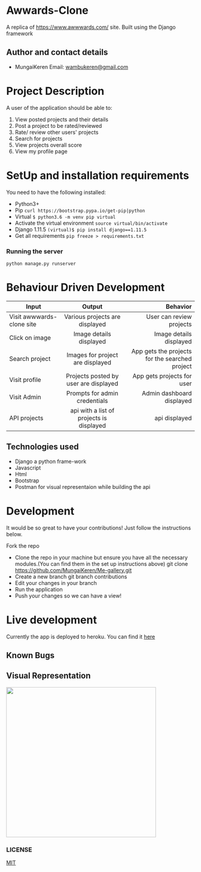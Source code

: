 # Awwards-Clone
A replica of https://www.awwwards.com/ site. Built using the Django framework

## Author and contact details
* MungaiKeren
Email: wambukeren@gmail.com

# Project Description
A user of the application should be able to:

1. View posted projects and their details
2. Post a project to be rated/reviewed
3. Rate/ review other users' projects
4. Search for projects
5. View projects overall score
6. View my profile page

# SetUp and installation requirements
You need to have the following installed:
* Python3+
* Pip ```curl https://bootstrap.pypa.io/get-pip|python```
* Virtual ```$ python3.6 -m venv pip virtual```
* Activate the virtual environment ```source virtual/bin/activate```
* Django 1.11.5 ```(virtual)$ pip install django==1.11.5```
* Get all requirements ```pip freeze > requirements.txt```

### Running the server
```python manage.py runserver```

# Behaviour Driven Development

| Input        | Output           | Behavior  |
| ------------- |:-------------:| -----:|
| Visit awwwards-clone site| Various projects are displayed  | User can review projects |
| Click on image| Image details displayed | Image details displayed |
| Search project | Images for project are displayed | App gets the projects for the searched project |
| Visit profile | Projects posted by user are displayed | App gets projects for user |
| Visit Admin | Prompts for admin credentials | Admin dashboard displayed |
| API projects | api with a list of projects is displayed | api displayed |


## Technologies used
* Django a python frame-work
* Javascript
* Html
* Bootstrap
* Postman for visual representaion while building the api

# Development
It would be so great to have your contributions! Just follow the instructions below.

Fork the repo
* Clone the repo in your machine but ensure you have all the necessary modules.(You can find them in the set up instructions above) git clone https://github.com/MungaiKeren/Me-gallery.git
* Create a new branch git branch contributions
* Edit your changes in your branch
* Run the application
* Push your changes so we can have a view!

# Live development
Currently the app is deployed to heroku. You can find it [here](https://awwords.herokuapp.com/)

## Known Bugs


## Visual Representation
<img src="https://github.com/MungaiKeren/My-Shoe-images/blob/master/awward2.png?raw=true" height = "400px">

### LICENSE
[MIT](https://github.com/MungaiKeren/Awwards-Clone/blob/master/LICENSE)
